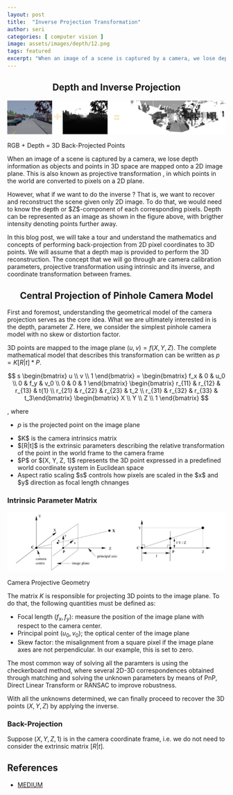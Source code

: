 ```yaml
---
layout: post
title:  "Inverse Projection Transformation"
author: seri
categories: [ computer vision ]
image: assets/images/depth/12.png
tags: featured
excerpt: "When an image of a scene is captured by a camera, we lose depth information. This is also known as projective transformation, in which points in the world are converted to pixels on a 2D plane. But how do we do the opposite?"
---
```


<!--more-->

<div align="center"><h2> Depth and Inverse Projection </h2></div>

<picture><img src="/assets/images/depth/11.png"></picture> 

<div class="caption"> RGB + Depth = 3D Back-Projected Points </div>

<p> When an image of a scene is captured by a camera, we <span class="circle-sketch-highlight"> lose depth information as objects and points in 3D space are mapped onto a 2D image plane. This is also known as <span class="blue"> projective transformation </span>, in which points in the world are converted to <span class="highlight-green">pixels</span> on a 2D plane. </p>

<p>However, what if we want to do the <span class="underline"> inverse </span>? That is, we want to recover and reconstruct the scene given only 2D image. To do that, we would need to know the depth or $Z$-component of each corresponding pixels. Depth can be represented as an image as shown in the figure above, with brigther intensity denoting points further away. </p>

In this blog post, we will take a tour and understand the mathematics and concepts of performing back-projection from 2D pixel coordinates to 3D points. We will assume that a depth map is provided to perform the 3D reconstruction. The concept that we will go through are camera calibration parameters, projective transformation using intrinsic and its inverse, and coordinate transformation between frames.  

<div align="center"><h2> Central Projection of Pinhole Camera Model </h2></div>

First and foremost, understanding the geometrical model of the camera projection serves as the core idea. What we are ultimately interested in is the depth, parameter $Z$. Here, we consider the simplest pinhole camera model with no skew or distortion factor. 

3D points are mapped to the image plane $(u,v) = f(X,Y,Z)$. The complete mathematical model that describes this transformation can be written as $p = K[R|t]*P$.

$$
s \begin{bmatrix} u \\ v \\ 1 \end{bmatrix} = \begin{bmatrix} f_x & 0 & u_0 \\ 0 & f_y & v_0 \\ 0 & 0 & 1 \end{bmatrix} \begin{bmatrix} r_{11} & r_{12} & r_{13} & t{1} \\ r_{21} & r_{22} & r_{23} & t_2 \\ r_{31} & r_{32} & r_{33} & t_3\end{bmatrix} \begin{bmatrix} X \\ Y \\ Z \\ 1 \end{bmatrix}
$$

, where <ul><li> $p$ is the projected point on the image plane</li>
<li> $K$ is the camera intrinsics matrix</li>
<li> $[R|t]$ is the extrinsic parameters describing the relative transformation of the point in the world frame to the camera frame </li>
<li> $P$ or $[X, Y, Z, 1]$ represents the 3D point expressed in a predefined world coordinate system in Euclidean space </li>
<li> Aspect ratio scaling $s$ controls how pixels are scaled in the $x$ and $y$ direction as focal length chnanges</li> </ul>

<h3> Intrinsic Parameter Matrix </h3>

<picture><img src="/assets/images/depth/13.png"></picture> 
<div class="caption"> Camera Projective Geometry </div>

The matrix $K$ is responsible for projecting 3D points to the image plane. To do that, the following quantities must be defined as:

* Focal length $(f_x, f_y)$: measure the position of the image plane with respect to the camera center.
* Principal point $(u_0, v_0)$; the optical center of the image plane
* Skew factor: the misalignment from a square pixel if the image plane axes are not perpendicular. In our example, this is set to zero.

The most common way of solving all the paramters is using the <span class="reveal"> checkerboard method</span>, where several 2D-3D correspondences obtained through matching and solving the unknown parameters by means of PnP, Direct Linear Transform or RANSAC to improve robustness. 

With all the unknowns determined, we can finally proceed to recover the 3D points $(X,Y,Z)$ by applying the inverse. 

<h3> Back-Projection </h3>

Suppose $(X,Y,Z,1)$ is in the camera coordinate frame, i.e. we do not need to consider the extrinsic matrix $[R|t]$.

## References
- <a href="https://towardsdatascience.com/inverse-projection-transformation-c866ccedef1c"> MEDIUM </a>

